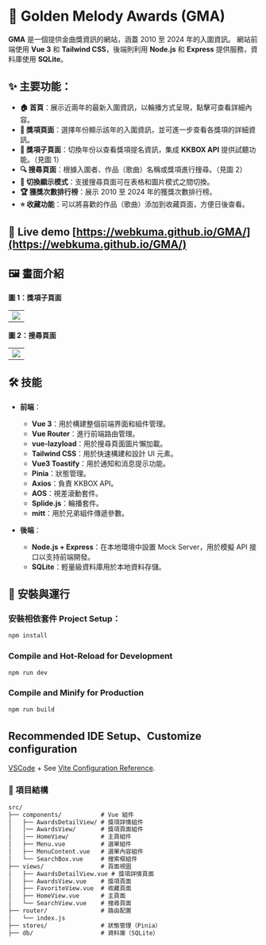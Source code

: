 # 🎵 Golden Melody Awards (GMA)

**GMA** 是一個提供金曲獎資訊的網站，涵蓋 2010 至 2024 年的入圍資訊。
網站前端使用 **Vue 3** 和 **Tailwind CSS**，後端則利用 **Node.js** 和 **Express** 提供服務，資料庫使用 **SQLite**。

## ✨ 主要功能：

- **🏠 首頁**：展示近兩年的最新入圍資訊，以輪播方式呈現，點擊可查看詳細內容。
- **📅 獎項頁面**：選擇年份顯示該年的入圍資訊，並可進一步查看各獎項的詳細資訊。
- **📅 獎項子頁面**：切換年份以查看獎項提名資訊，集成 **KKBOX API** 提供試聽功能。（見圖 1）
- **🔍 搜尋頁面**：根據入圍者、作品（歌曲）名稱或獎項進行搜尋。（見圖 2）
- **📑 切換顯示模式**：支援搜尋頁面可在表格和圖片模式之間切換。
- **🏆 獲獎次數排行榜**：展示 2010 至 2024 年的獲獎次數排行榜。
- **⭐ 收藏功能**：可以將喜歡的作品（歌曲）添加到收藏頁面，方便日後查看。

## 👀 Live demo [https://webkuma.github.io/GMA/](https://webkuma.github.io/GMA/)

## 🖼️ 畫面介紹
**圖 1：獎項子頁面**
<table><tr><td>
    <img src="https://github.com/user-attachments/assets/b7ae6f42-bcdd-40f9-a2b8-736f6c794d9c" />
</td></tr></table>

**圖 2：搜尋頁面**
<table><tr><td>
    <img src="https://github.com/user-attachments/assets/90a770f0-b934-42d1-b040-ba95ff265743" />
</td></tr></table>

## 🛠 技能

- **前端**：
  - **Vue 3**：用於構建整個前端界面和組件管理。
  - **Vue Router**：進行前端路由管理。
  - **vue-lazyload**：用於搜尋頁面圖片懶加載。
  - **Tailwind CSS**：用於快速構建和設計 UI 元素。
  - **Vue3 Toastify**：用於通知和消息提示功能。
  - **Pinia**：狀態管理。
  - **Axios**：負責 KKBOX API。
  - **AOS**：視差滾動套件。
  - **Splide.js**：輪播套件。
  - **mitt**：用於兄弟組件傳遞參數。

- **後端**：
  - **Node.js + Express**：在本地環境中設置 Mock Server，用於模擬 API 接口以支持前端開發。
  - **SQLite**：輕量級資料庫用於本地資料存儲。

## 🚀 安裝與運行

### 安裝相依套件 Project Setup：
```bash
npm install
```
### Compile and Hot-Reload for Development

```bash
npm run dev
```

### Compile and Minify for Production

```bash
npm run build
```
## Recommended IDE Setup、Customize configuration

[VSCode](https://code.visualstudio.com/) + See [Vite Configuration Reference](https://vitejs.dev/config/).

### 📂 項目結構
```Markdown 
src/
├── components/           # Vue 組件
│   ├── AwardsDetailView/ # 獎項詳情組件
│   │── AwardsView/       # 獎項頁面組件
│   │── HomeView/         # 主頁組件
│   ├── Menu.vue          # 選單組件
│   ├── MenuContent.vue   # 選單內容組件
│   └── SearchBox.vue     # 搜索框組件
├── views/                # 頁面視圖
│   ├── AwardsDetailView.vue # 獎項詳情頁面
│   ├── AwardsView.vue    # 獎項頁面
│   ├── FavoriteView.vue  # 收藏頁面
│   ├── HomeView.vue      # 主頁面
│   └── SearchView.vue    # 搜尋頁面
├── router/               # 路由配置
│   └── index.js
├── stores/               # 狀態管理（Pinia）
├── db/                   # 資料庫（SQLite）
```
